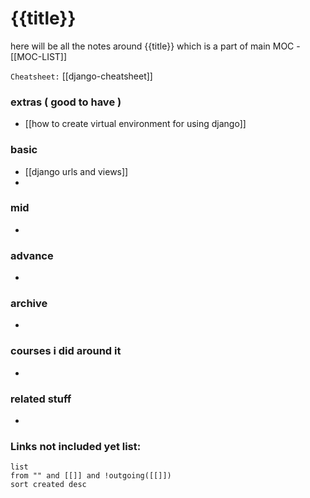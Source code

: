 
# {{title}}

here will be all the notes around {{title}} which is a part of main MOC - [[MOC-LIST]]

`Cheatsheet:`  [[django-cheatsheet]]

### extras ( good to have )

- [[how to create virtual environment for using django]]

### basic

- [[django urls and views]]
- 


### mid

- 

### advance

- 


### archive

- 

### courses i did around it

- 


### related stuff

- 



### **Links not included yet list:**
```dataview
list
from "" and [[]] and !outgoing([[]])
sort created desc
```
